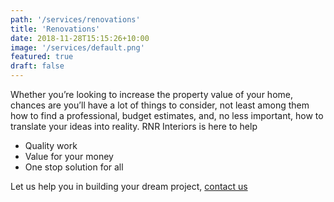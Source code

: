 ```yaml
---
path: '/services/renovations'
title: 'Renovations'
date: 2018-11-28T15:15:26+10:00
image: '/services/default.png'
featured: true
draft: false
---
```


Whether you’re looking to increase the property value of your home, chances are you’ll have a lot of things to consider, not least among them how to find a professional, budget estimates, and, no less important, how to translate your ideas into reality. RNR Interiors is here to help

- Quality work
- Value for your money
- One stop solution for all

Let us help you in building your dream project, [contact us](/contact)
